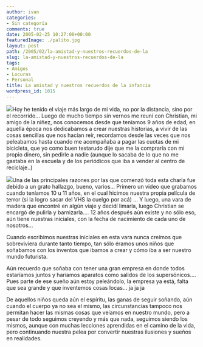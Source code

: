 ```yaml
---
author: ivan
categories:
- Sin categoría
comments: true
date: 2005-02-25 10:27:00+00:00
featuredImage: ./palito.jpg
layout: post
path: /2005/02/la-amistad-y-nuestros-recuerdos-de-la
slug: la-amistad-y-nuestros-recuerdos-de-la
tags:
- Amigos
- Locuras
- Personal
title: La amistad y nuestros recuerdos de la infancia
wordpress_id: 1015
---
```


[![](https://photos1.blogger.com/img/39/1190/320/palito.jpg)](http://photos1.blogger.com/img/39/1190/640/palito.jpg)Hoy he tenido el viaje más largo de mi vida, no por la distancia, sino por el recorrido... Luego de mucho tiempo sin vernos me reuní con Christian, mi amigo de la niñez, nos conocemos desde que teníamos 9 años de edad, en aquella época nos dedicabamos a crear nuestras historias, a vivir de las cosas sencillas que nos hacían reír, recordamos desde las veces que nos peleabamos hasta cuando me acompañaba a pagar las cuotas de mi bicicleta, que yo como buen testarudo dije que me la compraría con mi propio dinero, sin pedirle a nadie (aunque lo sacaba de lo que no me gastaba en la escuela y de los periódicos que iba a vender al centro de reciclaje..)

[![](https://photos1.blogger.com/img/39/1190/320/losdos.jpg)](http://photos1.blogger.com/img/39/1190/640/losdos.jpg)Una de las principales razones por las que comenzó toda esta charla fue debido a un grato hallazgo, bueno, varios... Primero un video que grabamos cuando teníamos 10 u 11 años, en el cual hicimos nuestra propia película de terror (si la logro sacar del VHS la cuelgo por acá) ... Y luego, una vara de madera que encontré en algún viaje y decidí limarla, luego Christian se encargó de pulirla y barnizarla.... 12 años después aún existe y no sólo eso, aún tiene nuestras iniciales, con la fecha de nacimiento de cada uno de nosotros...

Cuando escribimos nuestras iniciales en esta vara nunca creímos que sobreviviera durante tanto tiempo, tan sólo éramos unos niños que soñabamos con los inventos que ibamos a crear y cómo iba a ser nuestro mundo futurista.

Aún recuerdo que soñaba con tener una gran empresa en donde todos estaríamos juntos y haríamos aparatos como salidos de los supersónicos.... Pues parte de ese sueño aún estoy peleándolo, la empresa ya está, falta que sea grande y que inventemos cosas locas... ja ja ja

De aquellos niños queda aún el espíritu, las ganas de seguir soñando, aún cuando el cuerpo ya no sea el mismo, las circunstancias tampoco nos permitan hacer las mismas cosas que veíamos en nuestro mundo, pero a pesar de todo seguimos creyendo y más que nada, seguimos siendo los mismos, aunque con muchas lecciones aprendidas en el camino de la vida, pero continuando nuestra pelea por convertir nuestras ilusiones y sueños en realidades.

